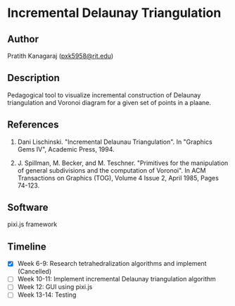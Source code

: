 # Incremental Delaunay Triangulation

## Author
Pratith Kanagaraj (pxk5958@rit.edu)

## Description
Pedagogical tool to visualize incremental construction of Delaunay triangulation and Voronoi diagram for a given set of points in a plaane.

## References
1.	Dani Lischinski. "Incremental Delaunau Triangulation". In "Graphics Gems IV", Academic Press, 1994.

2.  J. Spillman, M. Becker, and M. Teschner. "Primitives for the manipulation of general subdivisions and the computation of Voronoi". In ACM Transactions on Graphics (TOG), Volume 4 Issue 2, April 1985, Pages 74-123.

## Software
pixi.js framework

## Timeline
- [x] Week 6-9: Research tetrahedralization algorithms and implement (Cancelled)
- [ ] Week 10-11: Implement incremental Delaunay triangulation algorithm
- [ ] Week 12: GUI using pixi.js
- [ ] Week 13-14: Testing
